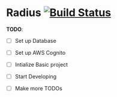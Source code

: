 # Radius [![Build Status](https://travis-ci.com/Qfc9/radius.svg?token=ygByDWqZ9RFMLPpoSpGq&branch=master)](https://travis-ci.com/Qfc9/radius)
**TODO**:
- [ ] Set up Database
- [ ] Set up AWS Cognito
- [ ] Intialize Basic project
- [ ] Start Developing
- [ ] Make more TODOs



